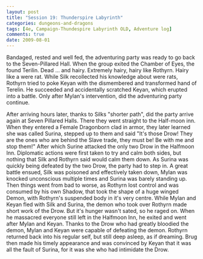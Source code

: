 ```yaml
---
layout: post
title: "Session 19: Thunderspire Labyrinth"
categories: dungeons-and-dragons
tags: [4e, Campaign-Thundespire Labyrinth OLD, Adventure log]
comments: true
date: 2009-08-01
---
```


Bandaged, rested and well fed, the adventuring party was ready to go back to the Seven-Pillared Hall. When the group exited the Chamber of Eyes, the found Terilin. Dead … and hairy. Extremely hairy, hairy like Rothyrn. Hairy like a were rat. While Silk recollected his knowledge about were rats, Rothyrn tried to poke Keyan with the dismembered and transformed hand of Terelin. He succeeded and accidentally scratched Keyan, which erupted into a battle. Only after Mylan's intervention, did the adventuring party continue.

After arriving hours later, thanks to Silks "shorter path", did the party arrive again at Seven Pillared Halls. There they went straight to the Half-moon inn. When they entered a Female Dragonborn clad in armor, they later learned she was called Surina, stepped up to them and said "It's those Drow! They are the ones who are behind the Slave trade, they must be! Be with me and stop them!" After which Surine attacked the only two Drow in the Halfmoon Inn. Diplomatic actions were first taken to try and calm both sides, but nothing that Silk and Rothyrn said would calm them down. As Surina was quickly being defeated by the two Drow, the party had to step in.  A great battle ensued, Silk was poisoned and effectively taken down, Mylan was knocked unconscious multiple times and Surina was barely standing up. Then things went from bad to worse, as Rothyrn lost control and was consumed by his own Shadow, that took the shape of a huge winged Demon, with Rothyrn's suspended body in it's very centre. While Mylan and Keyan fled with Silk and Surina, the demon who took over Rothyrn made short work of the Drow. But it's hunger wasn't sated, so he raged on. When he massacred everyone still left in the Halfmoon Inn, he exited and went after Mylan and Keyan. Thanks to the Drow who had greatly bloodied the demon, Mylan and Keyan were capable of defeating the demon. Rothyrn returned back into his regular self, but still deep asleep, as if dreaming. Brug then made his timely appearance and was convinced by Keyan that it was all the fault of Surina, for it was she who had intimidate the Drow.

